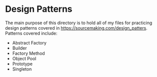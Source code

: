 # Design Patterns
The main purpose of this directory is to hold all of my files for practicing design patterns 
covered in https://sourcemaking.com/design_patters. Patterns covered include:
- Abstract Factory  
- Builder  
- Factory Method  
- Object Pool  
- Prototype  
- Singleton  


